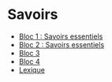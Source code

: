 # Savoirs

<!-- start-replace-subnav depth=1  -->
* [Bloc 1 : Savoirs essentiels ](/03-savoirs/01/)
* [Bloc 2 : Savoirs essentiels ](/03-savoirs/02/)
* [Bloc 3 ](/03-savoirs/03/)
* [Bloc 4 ](/03-savoirs/04/)
* [Lexique ](/03-savoirs/50-lexique/)
<!-- end-replace-subnav -->

